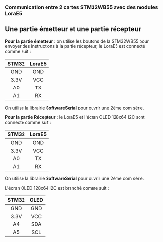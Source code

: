 ### Communication entre 2 cartes STM32WB55 avec des modules LoraE5

## Une partie émetteur et une partie récepteur

**Pour la partie émetteur** : on utilise les boutons de la STM32WB55 pour envoyer des instructions à la partie récepteur, le LoraE5 est connecté comme suit :

| STM32 | LoraE5 | 
| :---: | :----: | 
| GND   | GND    |
| 3.3V  | VCC    | 
| A0    | TX     |
| A1    | RX     |

On utilise la librairie **SoftwareSerial** pour ouvrir une 2ème com série. 

**Pour la partie Récepteur** : le LoraE5 et l'écran OLED 128x64 I2C sont connecté comme suit :

| STM32 | LoraE5 | 
| :---: | :----: | 
| GND   | GND    |
| 3.3V  | VCC    | 
| A0    | TX     |
| A1    | RX     |

On utilise la librairie **SoftwareSerial** pour ouvrir une 2ème com série. 

L'écran OLED 128x64 I2C est branché comme suit :

| STM32 | OLED   | 
| :---: | :----: | 
| GND   | GND    |
| 3.3V  | VCC    | 
| A4    | SDA    |
| A5    | SCL    |
